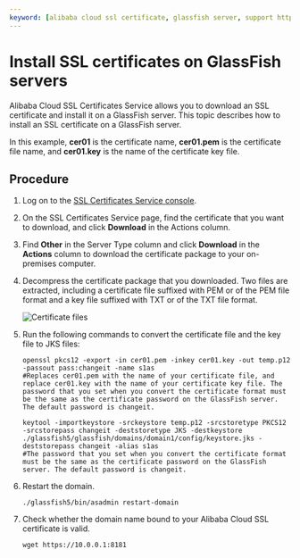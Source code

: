 ```yaml
---
keyword: [alibaba cloud ssl certificate, glassfish server, support https]
---
```


# Install SSL certificates on GlassFish servers

Alibaba Cloud SSL Certificates Service allows you to download an SSL certificate and install it on a GlassFish server. This topic describes how to install an SSL certificate on a GlassFish server.

In this example, **cer01** is the certificate name, **cer01.pem** is the certificate file name, and **cer01.key** is the name of the certificate key file.

## Procedure

1.  Log on to the [SSL Certificates Service console](https://yundun.console.aliyun.com/?p=cas).

2.  On the SSL Certificates Service page, find the certificate that you want to download, and click **Download** in the Actions column.

3.  Find **Other** in the Server Type column and click **Download** in the **Actions** column to download the certificate package to your on-premises computer.

4.  Decompress the certificate package that you downloaded. Two files are extracted, including a certificate file suffixed with PEM or of the PEM file format and a key file suffixed with TXT or of the TXT file format.

    ![Certificate files](https://static-aliyun-doc.oss-accelerate.aliyuncs.com/assets/img/77568/156888038934118_en-US.png)

5.  Run the following commands to convert the certificate file and the key file to JKS files:

    ```
    openssl pkcs12 -export -in cer01.pem -inkey cer01.key -out temp.p12 -passout pass:changeit -name s1as
    #Replaces cer01.pem with the name of your certificate file, and replace cer01.key with the name of your certificate key file. The password that you set when you convert the certificate format must be the same as the certificate password on the GlassFish server. The default password is changeit. 
    ```

    ```
    keytool -importkeystore -srckeystore temp.p12 -srcstoretype PKCS12 -srcstorepass changeit -deststoretype JKS -destkeystore ./glassfish5/glassfish/domains/domain1/config/keystore.jks -deststorepass changeit -alias s1as
    #The password that you set when you convert the certificate format must be the same as the certificate password on the GlassFish server. The default password is changeit. 
    ```

6.  Restart the domain.

    ```
    ./glassfish5/bin/asadmin restart-domain
    ```

7.  Check whether the domain name bound to your Alibaba Cloud SSL certificate is valid.

    ```
    wget https://10.0.0.1:8181
    ```


